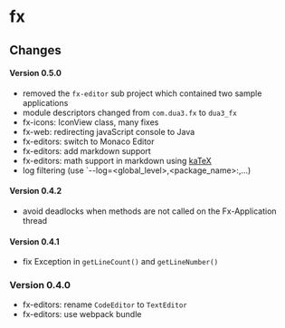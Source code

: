 # fx

## Changes

#### Version 0.5.0

- removed the `fx-editor` sub project which contained two sample applications
- module descriptors changed from `com.dua3.fx` to `dua3_fx`
- fx-icons: IconView class, many fixes
- fx-web: redirecting javaScript console to Java
- fx-editors: switch to Monaco Editor
- fx-editors: add markdown support
- fx-editors: math support in markdown using [kaTeX](https://www.katex.org)
- log filtering (use `--log=<global_level>,<package_name>:<level>,...)
 
#### Version 0.4.2

- avoid deadlocks when methods are not called on the Fx-Application thread

#### Version 0.4.1

- fix Exception in `getLineCount()` and `getLineNumber()`

### Version 0.4.0

- fx-editors: rename `CodeEditor` to `TextEditor`
- fx-editors: use webpack bundle
